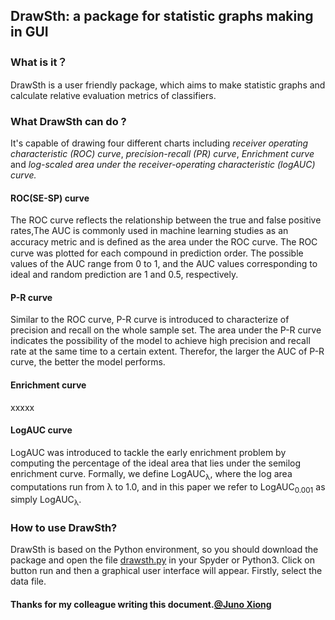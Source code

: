 ## DrawSth: a package for statistic graphs making in GUI


### What is it？

DrawSth is a user friendly  package, which aims to make statistic graphs and calculate relative evaluation metrics of classifiers. 

### What DrawSth can do ?

 It's capable of drawing four different charts including *receiver operating characteristic (ROC) curve*, *precision-recall (PR) curve*, *Enrichment curve* and *log-scaled area under the receiver-operating characteristic (logAUC) curve.* 

#### ROC(SE-SP) curve

The ROC curve reflects the relationship between the true and false positive rates,The AUC is commonly used in machine learning studies as an accuracy metric and is deﬁned as the area under the ROC curve. The ROC curve was plotted for each compound in prediction order. The possible values of the AUC range from 0 to 1, and the AUC values corresponding to ideal and random prediction are 1 and 0.5, respectively. 

#### P-R curve

Similar to the ROC curve, P-R curve is introduced to characterize of precision and recall on the whole sample set. The area under the P-R curve indicates the possibility of the model to achieve high precision and recall rate at the same time to a certain extent. Therefor, the larger the AUC of P-R curve, the better the model performs.

#### Enrichment curve

xxxxx

#### LogAUC curve

LogAUC was introduced to tackle the early enrichment problem by computing the percentage of the ideal area that lies under the semilog enrichment curve. Formally, we define LogAUC<sub>λ</sub>, where the log area computations run from λ to 1.0, and in this paper we refer to LogAUC<sub>0.001</sub> as simply LogAUC<sub>λ</sub>.

### How to use DrawSth?

DrawSth is based on the Python environment, so you should download the package and open the file [drawsth.py](https://github.com/kotori-y/DrawSth/blob/master/drawsth/drawsth.py) in your Spyder or Python3. Click on button run and then a graphical user interface will appear. Firstly,  select  the data file.

#### Thanks for my colleague writing this document.[@Juno Xiong](https://github.com/xiongguoli)



















